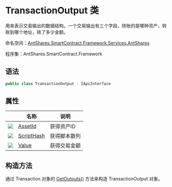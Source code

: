 # TransactionOutput 类

用来表示交易输出的数据结构。一个交易输出有三个字段，转账的是哪种资产，转账到哪个地址，转了多少金额。

命名空间：[AntShares.SmartContract.Framework.Services.AntShares](../AntShares.md)

程序集：AntShares.SmartContract.Framework

## 语法

```c#
public class TransactionOutput : IApiInterface
```

## 属性

|                                          | 名称                                       | 说明     |
| ---------------------------------------- | ---------------------------------------- | ------ |
| ![](https://i-msdn.sec.s-msft.com/dynimg/IC74937.jpeg) | [AssetId](TransactionOutput/AssetId.md)  | 获得资产ID |
| ![](https://i-msdn.sec.s-msft.com/dynimg/IC74937.jpeg) | [ScriptHash](TransactionOutput/ScriptHash.md) | 获得脚本散列 |
| ![](https://i-msdn.sec.s-msft.com/dynimg/IC74937.jpeg) | [Value](TransactionOutput/Value.md)      | 获得交易金额 |

## 构造方法

通过 Transaction 对象的 [GetOutputs()](Transaction/GetOutputs.md) 方法来构造 TransactionOutput 对象。